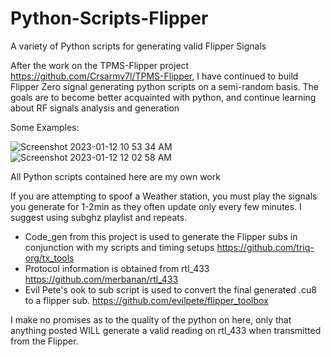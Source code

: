 # Python-Scripts-Flipper
A variety of Python scripts for generating valid Flipper Signals

After the work on the TPMS-Flipper project https://github.com/Crsarmv7l/TPMS-Flipper, I have continued to build Flipper Zero signal generating python scripts on a semi-random basis. The goals are to become better acquainted with python, and continue learning about RF signals analysis and generation

Some Examples:

![Screenshot 2023-01-12 10 53 34 AM](https://user-images.githubusercontent.com/85343771/213736959-976b85a9-4e4f-4cfc-8c77-4fd8711cf8c8.png)
![Screenshot 2023-01-12 12 02 58 AM](https://user-images.githubusercontent.com/85343771/213736966-2e322289-94f7-4d0a-82a5-42205916d5b0.png)

All Python scripts contained here are my own work

If you are attempting to spoof a Weather station, you must play the signals you generate for 1-2min as they often update only every few minutes. I suggest using subghz playlist and repeats.

- Code_gen from this project is used to generate the Flipper subs in conjunction with my scripts and timing setups https://github.com/triq-org/tx_tools
- Protocol information is obtained from rtl_433 https://github.com/merbanan/rtl_433
- Evil Pete's ook to sub script is used to convert the final generated .cu8 to a flipper sub. https://github.com/evilpete/flipper_toolbox

I make no promises as to the quality of the python on here, only that anything posted WILL generate a valid reading on rtl_433 when transmitted from the Flipper.
